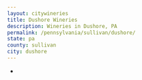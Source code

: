 ```yaml
---
layout: citywineries
title: Dushore Wineries
description: Wineries in Dushore, PA
permalink: /pennsylvania/sullivan/dushore/
state: pa
county: sullivan
city: dushore
---
```

-
